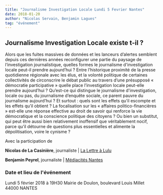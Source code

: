```yaml
---
title: "Journalisme Investigation Locale Lundi 5 Fevrier Nantes"
date: 2018-01-20
author: "Nicolas Servain, Benjamin Lagues"
tag: "événement"
---
```


## Journalisme Investigation Locale existe t-il ?

Alors que les fuites massives de données et les lanceurs d’alertes semblent depuis ces dernières années reconfigurer une partie du paysage de l’investigation journalistique, quelles formes le journalisme d'investigation locale peut-il prendre aujourd’hui ? Entre l’historique proximité de la presse quotidienne régionale avec les élus, et la volonté politique de certaines collectivités de circonscrire le débat public au travers d’une présupposé « démocratie participative » quelle place l’investigation locale peut-elle prendre aujourd’hui ? Qu’est-ce qui distingue le journalisme d'investigation, locale ou pas, du journalisme d’enquête sociale, ce parent pauvre du journalisme aujourd’hui ? Et surtout : quels sont les effets qu’il escompte et les effets qu’il obtient ? La focalisation sur les « affaires politico-financières » est-elle une réponse effective au droit de savoir qui renforce la vie démocratique et la conscience politique des citoyens ? Ou bien un substitut, qui peut être aussi bien relativement inoffensif que véritablement nocif, parce qu’il détourne de questions plus essentielles et alimente la dépolitisation, voire le cynisme ?

Avec la participation de

**Nicolas de La Casinière**, journaliste | [La Lettre à Lulu](https://www.lalettrealulu.com/)

**Benjamin Peyrel**, journaliste | [Médiacités Nantes](https://www.mediacites.fr/nantes/)

### Date et lieu de l'événement

Lundi 5 février 2018 à 19H30
Mairie de Doulon, boulevard Louis Millet
44000 NANTES
